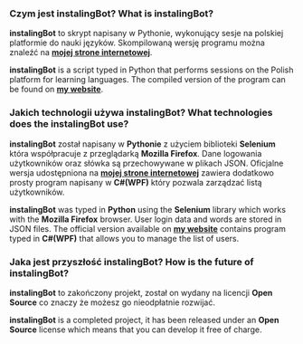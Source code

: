 ### Czym jest instalingBot? What is instalingBot?
**instalingBot** to skrypt napisany w Pythonie, wykonujący sesje na polskiej platformie do nauki języków. Skompilowaną wersję programu można znaleźć na **[mojej strone internetowej](http://instaling.xyz/)**.

**instalingBot** is a script typed in Python that performs sessions on the Polish platform for learning languages. The compiled version of the program can be found on **[my website](http://instaling.xyz/)**.
### Jakich technologii używa instalingBot? What technologies does the instalingBot use?
**instalingBot** został napisany w **Pythonie** z użyciem biblioteki **Selenium** która współpracuje z przeglądarką **Mozilla Firefox**. Dane logowania użytkowników oraz słówka są przechowywane w plikach JSON. Oficjalne wersja udostępniona na **[mojej strone internetowej](http://instaling.xyz/)** zawiera dodatkowo prosty program napisany w **C#(WPF)** który pozwala zarządzać listą użytkowników.

**instalingBot** was typed in **Python** using the **Selenium** library which works with the **Mozilla Firefox** browser. User login data and words are stored in JSON files. The official version available on **[my website](http://instaling.xyz/)** contains program typed in **C#(WPF)** that allows you to manage the list of users. 
### Jaka jest przyszłość instalingBot? How is the future of instalingBot?
**instalingBot** to zakończony projekt, został on wydany na licencji **Open Source** co znaczy że możesz go nieodpłatnie rozwijać.

**instalingBot** is a completed project, it has been released under an **Open Source** license which means that you can develop it free of charge.
